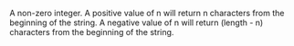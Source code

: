 A non-zero integer. A positive value of n will return n characters from the beginning of the string.
		A negative value of n will return (length - n) characters from the beginning of the string.